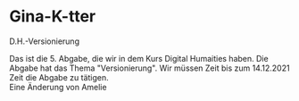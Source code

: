 # Gina-K-tter
D.H.-Versionierung

Das ist die 5. Abgabe, die wir in dem Kurs Digital Humaities haben. Die Abgabe hat das Thema "Versionierung". Wir müssen Zeit bis zum 14.12.2021 Zeit die Abgabe zu tätigen.  
Eine Änderung von Amelie